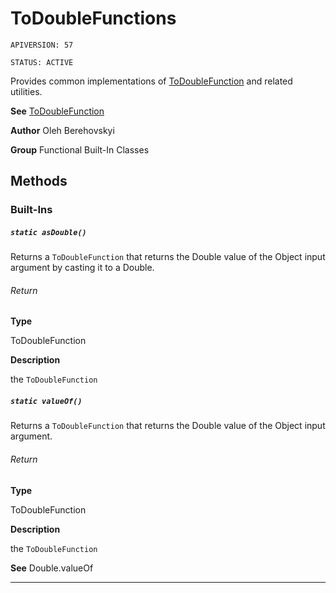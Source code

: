 # ToDoubleFunctions

`APIVERSION: 57`

`STATUS: ACTIVE`

Provides common implementations of [ToDoubleFunction](/docs/Functional-Abstract-Classes/ToDoubleFunction.md) and related utilities.


**See** [ToDoubleFunction](/docs/Functional-Abstract-Classes/ToDoubleFunction.md)


**Author** Oleh Berehovskyi


**Group** Functional Built-In Classes

## Methods
### Built-Ins
##### `static asDouble()`

Returns a `ToDoubleFunction` that returns the Double value of the Object input argument by casting it to a Double.

###### Return

**Type**

ToDoubleFunction

**Description**

the `ToDoubleFunction`

##### `static valueOf()`

Returns a `ToDoubleFunction` that returns the Double value of the Object input argument.

###### Return

**Type**

ToDoubleFunction

**Description**

the `ToDoubleFunction`


**See** Double.valueOf

---

